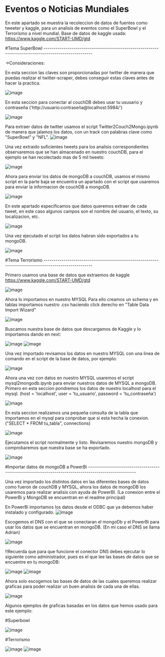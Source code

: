 # Eventos o Noticias Mundiales
En este apartado se muestra la recoleccion de datos de fuentes como tweeter y kaggle, para un analisis de eventos como el SuperBowl y el Terrorismo a nivel mundial. 
Base de datos de kaggle usada: https://www.kaggle.com/START-UMD/gtd


#Tema SuperBowl ------------------------------------------------------------------------------------------------------

->Consideraciones:

En esta seccion las claves son proporcionadas por twitter de manera que puedas realizar el twitter-scraper, debes conseguir estas claves antes de hacer la practica.

![image](https://user-images.githubusercontent.com/74798975/156850819-767b177a-f2f2-40c7-9d0a-a128e1bc3be3.png)

En esta seccion para conectar al couchDB debes usar tu ususario y contraseña ('http://usuario:contraseña@localhost:5984/')

![image](https://user-images.githubusercontent.com/74798975/156850905-235998e5-b084-427f-a501-fddc2fe00280.png)

Para extraer datos de twitter usamos el script Twitter2Couch2Mongo.ipynb de manera que jalamos los datos, con un track con palabras clave como "SuperBowl" y "NFL".
![image](https://user-images.githubusercontent.com/74798975/156850147-5d7351bb-1fec-4e3a-9743-f9ace4cfab6e.png)

Una vez extraido suficientes tweets para los analisis correspondientes observaremos que se han almacenado en nuestro couchDB, para el ejemplo se han recolectado mas de 5 mil tweets:

![image](https://user-images.githubusercontent.com/74798975/156850271-9ec6bd16-7561-4aa5-bb1f-da7f700afb5d.png)

Ahora para enviar los datos de mongoDB a couchDB, usamos el mismo script en la parte baja se encuentra un apartado con el script que usaremos para enviar la informacion de couchDB a mongoDB.

![image](https://user-images.githubusercontent.com/74798975/156851101-8b8f1306-a6f9-4aa3-a2ae-ed5d292fe64b.png)

En este apartado especificamos que datos queremos extraer de cada tweet, en este caso algunos campos son el nombre del usuario, el texto, su localizacion, etc.

![image](https://user-images.githubusercontent.com/74798975/156851196-c1fcf853-b5f1-4585-aaef-b9d28d0649d3.png)

Una vez ejecutado el script los datos habran sido exportados a tu mongoDB.

![image](https://user-images.githubusercontent.com/74798975/156851328-dbec5d23-74a2-4d51-8847-16ee1efc8c69.png)

#Tema Terrorismo ------------------------------------------------------------------------------------------------------

Primero usamos una base de datos que extraemos de kaggle https://www.kaggle.com/START-UMD/gtd

![image](https://user-images.githubusercontent.com/74798975/156852351-f158c1ea-c192-4db5-bcf7-9963fec5529f.png)

Ahora lo importamos en nuestro MYSQL
Para ello creamos un schema y en tablas importamos nuestro .csv haciendo click derecho en "Table Data Import Wizard"

![image](https://user-images.githubusercontent.com/74798975/156852444-640a2cb1-d7ba-4b6c-94a4-4d1e6754981e.png)

Buscamos nuestra base de datos que descargamos de Kaggle y lo importamos dando en next:

![image](https://user-images.githubusercontent.com/74798975/156852572-96d7ceac-c6fc-4d71-a88e-5f15f6ad6be0.png)
![image](https://user-images.githubusercontent.com/74798975/156852668-2b4939c6-54a5-423f-a803-678ee0d2dab4.png)

Una vez importado revisamos los datos en nuestro MYSQL con una linea de comando en el script de la base de datos, por ejemplo:

![image](https://user-images.githubusercontent.com/74798975/156852891-1a2f2855-7a18-4ae5-b79f-60ade3915e13.png)

Ahora una vez con datos en nuestro MYSQL usaremos el script mysql2mongodb.ipynb para enviar nuestros datos de MYSQL a mongoDB.
Primero en esta seccion pondremos los datos de nuestro localhost para el mysql. (host = 'localhost', user = 'tu_usuario', password = 'tu_contraseña')

![image](https://user-images.githubusercontent.com/74798975/156853343-6437c492-0200-4d41-aa25-f2a8b04c2606.png)

En esta seccion realizamos una pequeña consulta de la tabla que importamos en el mysql para conprobar que si esta hecha la conexion. ("SELECT * FROM tu_tabla", connections)

![image](https://user-images.githubusercontent.com/74798975/156853542-a407e0c8-7f5b-4598-9b9a-e7b6b560e28e.png)

Ejecutamos el script normalmente y listo. Revisaremos nuestro mongoDB y comprobaremos que nuestra base se ha exportado.

![image](https://user-images.githubusercontent.com/74798975/156853702-cfb04bed-aad7-4a6f-88da-1a970b0450a9.png)


#Importar datos de mongoDB a PowerBi ------------------------------------------------------------------------------------------------------

Una vez importado los distintos datos en las diferentes bases de datos como fueron de couchDB y MYSQL, ahora los datos de mongoDB los usaremos para realizar analisis con ayuda de PowerBI. (La conexion entre el PowerBi y MongoDB se encuentran en el readme principal)

En PowerBi importamos los datos desde el ODBC que ya debemos haber instalado y configurado.
![image](https://user-images.githubusercontent.com/74798975/156853901-3d9819d9-d9b9-432d-9799-f890e6c6b870.png)

Escogemos el DNS con el que se conectaran el mongoDb y el PowerBi para usar los datos que se encuentran en mongoDB. (En mi caso el DNS se llama Adrian)

![image](https://user-images.githubusercontent.com/74798975/156853972-22e659fa-802e-4e6f-8375-50de2f6dcaaf.png)

!!Recuerda que para que funcione el conector DNS debes ejecutar lo siguiente como administrador, pues es el que lee las bases de datos que se encuentre en tu mongoDB:

![image](https://user-images.githubusercontent.com/74798975/156854211-4aa41540-b819-420e-a241-1d44cebe1aee.png)
![image](https://user-images.githubusercontent.com/74798975/156854296-2d45ac8e-3c7d-4c30-8127-91fb5a892dc1.png)

Ahora solo escogemos las bases de datos de las cuales queremos realizar graficas para poder realizar un buen analisis de cada una de ellas.

![image](https://user-images.githubusercontent.com/74798975/156854394-8a5c241d-d6a2-4824-9127-1e49bc9e63a4.png)

Algunos ejemplos de graficas basadas en los datos que hemos usado para este ejemplo:

#Superbowl

![image](https://user-images.githubusercontent.com/74798975/156854545-2e9fd7a8-0e58-4f39-b1a7-575373a7651b.png)

#Terrorismo

![image](https://user-images.githubusercontent.com/74798975/156854592-6764b4ca-72f8-42fd-8786-aa64560f157b.png)
![image](https://user-images.githubusercontent.com/74798975/156854744-7673a24f-2521-4360-88cd-70566d69f140.png)








